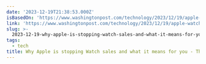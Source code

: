 ```yaml
---
date: '2023-12-19T21:38:53.000Z'
isBasedOn: 'https://www.washingtonpost.com/technology/2023/12/19/apple-watch-ban-series-9/'
link: 'https://www.washingtonpost.com/technology/2023/12/19/apple-watch-ban-series-9/'
slug: >-
  2023-12-19-why-apple-is-stopping-watch-sales-and-what-it-means-for-you-the-washingto
tags:
  - tech
title: Why Apple is stopping Watch sales and what it means for you - The Washingto
---
```


